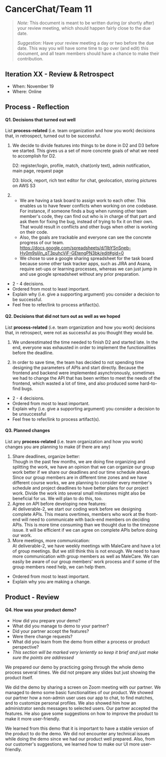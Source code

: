 # CancerChat/Team 11

 > _Note:_ This document is meant to be written during (or shortly after) your review meeting, which should happen fairly close to the due date.      
 >      
 > _Suggestion:_ Have your review meeting a day or two before the due date. This way you will have some time to go over (and edit) this document, and all team members should have a chance to make their contribution.


## Iteration XX - Review & Retrospect

 * When: November 19
 * Where: Online

## Process - Reflection


#### Q1. Decisions that turned out well

List **process-related** (i.e. team organization and how you work) decisions that, in retrospect, turned out to be successful.
 
1. We decide to divide features into things to be done in D2 and D3 before we started. This gives us a set of more concrete goals of what we need to accomplish for D2. 

    D2: register/login, profile, match, chat(only text), admin notification, main page, request page

    D3: block, report, rich text editor for chat, geolocation, storing pictures on AWS S3

2. 
    - We are having a task board to assign work to each other. This enables us to have fewer conflicts when working on one codebase. For instance, if someone finds a bug when running other team member's code, they can find out who is in charge of that part and ask them for fixing the bug, instead of trying to fix it on their own. That would result in conflicts and other bugs when other is working on their code. 
    - Also, the goals are trackable and everyone can see the concrete progress of our team. https://docs.google.com/spreadsheets/d/1IbYSnSneb-Hv0m9sljIn_qT3puhcViF-GEtengPN3bk/edit#gid=0 
    - We chose to use a google sharing spreadsheet for the task board because some other task tracker apps, such as JIRA and Asana, require set-ups or learning processes, whereas we can just jump in and use google spreadsheet without any prior preparation. 
 * 2 - 4 decisions.
 * Ordered from most to least important.
 * Explain why (i.e. give a supporting argument) you consider a decision to be successful.
 * Feel free to refer/link to process artifact(s).


#### Q2. Decisions that did not turn out as well as we hoped

List **process-related** (i.e. team organization and how you work) decisions that, in retrospect, were not as successful as you thought they would be.

1. We underestimated the time needed to finish D2 and started late. In the end, everyone was exhausted in order to implement the functionalities before the deadline. 

2. In order to save time, the team has decided to not spending time designing the parameters of APIs and start directly. Because the frontend and backend were implemented asynchronously, sometimes we had to change the API that has been written to meet the needs of the frontend, which wasted a lot of time, and also produced some hard-to-find bugs.

 * 2 - 4 decisions.
 * Ordered from most to least important.
 * Explain why (i.e. give a supporting argument) you consider a decision to be unsuccessful
 * Feel free to refer/link to process artifact(s).


#### Q3. Planned changes

List any **process-related** (i.e. team organization and how you work) changes you are planning to make (if there are any)

1. Share deadlines, organize better:  
Though in the past few months, we are doing fine organizing and splitting the work, we have an opinion that we can organize our group work better if we share our deadlines and our time schedule ahead. Since our group members are in different time zones and we have different course works, 
we are planning to consider every member's schedule and project deadlines to have better plans for our project work. Divide the work into several small milestones might also be beneficial for us. We will plan to do this, too.
2. Agree on API before developing new features:  
At deliverable-2, we start our coding work before we designing complete APIs. This means overtimes, members who work at the front-end will need to communicate with back-end members on deciding APIs. This is more time consuming than we thought due to the timezone issue. It will be efficient if we can agree on complete APIs before doing our work.
3. More meetings, more communication:  
At deliverable-2, we have weekly meetings with MaleCare and have a lot of group meetings. But we still think this is not enough. We need to have more communication with group members as well as MaleCare. We can easily be aware of our group members' work process and if some of the group members need help, we can help them.

 * Ordered from most to least important.
 * Explain why you are making a change.


## Product - Review

#### Q4. How was your product demo?
 * How did you prepare your demo?
 * What did you manage to demo to your partner?
 * Did your partner accept the features?
 * Were there change requests?
 * What did you learn from the demo from either a process or product perspective?
 * *This section will be marked very leniently so keep it brief and just make sure the points are addressed*

We prepared our demo by practicing going through the whole demo process several times. We did not prepare any slides but just showing the product itself. 

We did the demo by sharing a screen on Zoom meeting with our partner. We managed to demo some basic functionalities of our product. We showed our partner how a non-admin user uses our app to chat, to find matches, and to customize personal profiles. We also showed him how an administrator sends messages to selected users. Our partner accepted the features. He also gave some suggestions on how to improve the product to make it more user-friendly.

We learned from this demo that it is important to have a stable version of the product to do the demo. We did not encounter any technical issues while doing the demo since we had our product well prepared. Also, from our customer's suggestions, we learned how to make our UI more user-friendly.